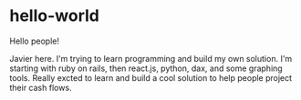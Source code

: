 # hello-world
Hello people!

Javier here. I'm trying to learn programming and build my own solution.  I'm starting with ruby on rails, then react.js, python, dax, and some graphing tools.  Really excted to learn and build a cool solution to help people project their cash flows.

